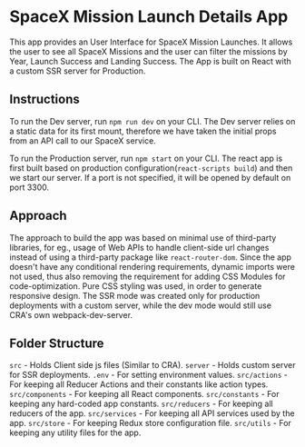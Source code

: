 # SpaceX Mission Launch Details App

This app provides an User Interface for SpaceX Mission Launches. 
It allows the user to see all SpaceX Missions and the user can filter the missions by Year, Launch Success and Landing Success.
The App is built on React with a custom SSR server for Production.

## Instructions
To run the Dev server, run `npm run dev` on your CLI. 
The Dev server relies on a static data for its first mount, therefore we have taken the initial props from an API call to our SpaceX service.

To run the Production server, run `npm start` on your CLI.
The react app is first built based on production configuration(`react-scripts build`) and then we start our server.
If a port is not specified, it will be opened by default on port 3300.

## Approach
The approach to build the app was based on minimal use of third-party libraries, for eg., usage of Web APIs to handle client-side url changes instead of using a third-party package like `react-router-dom`. Since the app doesn't have any conditional rendering requirements, dynamic imports were not used, thus also removing the requirement for adding CSS Modules for code-optimization. Pure CSS styling was used, in order to generate responsive design.
The SSR mode was created only for production deployments with a custom server, while the dev mode would still use CRA's own webpack-dev-server.

## Folder Structure
`src` - Holds Client side js files (Similar to CRA).
`server` - Holds custom server for SSR deployments.
`.env` - For setting environment values.
`src/actions` - For keeping all Reducer Actions and their constants like action types.
`src/components` - For keeping all React components.
`src/constants` - For keeping any hard-coded app constants.
`src/reducers` - For keeping all reducers of the app.
`src/services` - For keeping all API services used by the app.
`src/store` - For keeping Redux store configuration file.
`src/utils` - For keeping any utility files for the app.